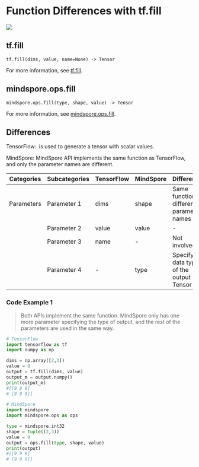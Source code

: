 # Function Differences with tf.fill

<a href="https://gitee.com/mindspore/docs/blob/r2.0/docs/mindspore/source_en/note/api_mapping/tensorflow_diff/fill.md" target="_blank"><img src="https://mindspore-website.obs.cn-north-4.myhuaweicloud.com/website-images/r2.0/resource/_static/logo_source_en.png"></a>

## tf.fill

```text
tf.fill(dims, value, name=None) -> Tensor
```

For more information, see [tf.fill](https://tensorflow.google.cn/versions/r2.6/api_docs/python/tf/fill).

## mindspore.ops.fill

```text
mindspore.ops.fill(type, shape, value) -> Tensor
```

For more information, see [mindspore.ops.fill](https://www.mindspore.cn/docs/en/r2.0/api_python/ops/mindspore.ops.fill.html).

## Differences

TensorFlow: ‎ is used to generate a tensor with scalar values.

MindSpore: MindSpore API implements the same function as TensorFlow, and only the parameter names are different.

| Categories | Subcategories |TensorFlow | MindSpore | Differences |
| --- | --- | --- | --- |---|
|Parameters | Parameter 1 | dims | shape |Same function, different parameter names |
|  | Parameter 2 | value | value | - |
|  | Parameter 3 | name | - | Not involved |
|  | Parameter 4 | - | type | Specify the data type of the output Tensor |

### Code Example 1

> Both APIs implement the same function. MindSpore only has one more parameter specifying the type of output, and the rest of the parameters are used in the same way.

```python
# TensorFlow
import tensorflow as tf
import numpy as np

dims = np.array([2,3])
value = 9
output = tf.fill(dims, value)
output_m = output.numpy()
print(output_m)
#[[9 9 9]
# [9 9 9]]

# MindSpore
import mindspore
import mindspore.ops as ops

type = mindspore.int32
shape = tuple((2,3))
value = 9
output = ops.fill(type, shape, value)
print(output)
#[[9 9 9]
# [9 9 9]]
```


